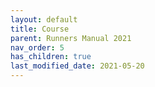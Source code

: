 ```yaml
---
layout: default
title: Course
parent: Runners Manual 2021
nav_order: 5
has_children: true
last_modified_date: 2021-05-20
---
```

